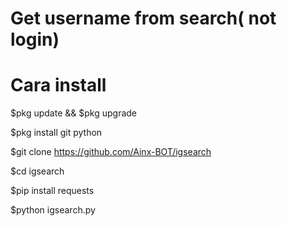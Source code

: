 # Get username from search( not login)

# Cara install

$pkg update && $pkg upgrade

$pkg install git python

$git clone https://github.com/Ainx-BOT/igsearch

$cd igsearch

$pip install requests

$python igsearch.py
